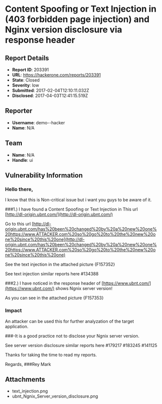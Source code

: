 # Content Spoofing or Text Injection in (403 forbidden page injection) and Nginx version disclosure via response header

## Report Details
- **Report ID**: 203391
- **URL**: https://hackerone.com/reports/203391
- **State**: Closed
- **Severity**: low
- **Submitted**: 2017-02-04T12:10:11.032Z
- **Disclosed**: 2017-04-03T12:41:15.519Z

## Reporter
- **Username**: demo--hacker
- **Name**: N/A

## Team
- **Name**: N/A
- **Handle**: ui

## Vulnerability Information
### Hello there, 
I know that this is Non-critical issue  but i want you guys to be aware of it.


###1.) I have found a Content Spoofing or Text Injection in This url [http://dl-origin.ubnt.com/](http://dl-origin.ubnt.com/)

Go to this url [http://dl-origin.ubnt.com/has%20been%20changed%20by%20a%20new%20one%20https://www.ATTACKER.com%20so%20go%20to%20the%20new%20one%20since%20this%20one](http://dl-origin.ubnt.com/has%20been%20changed%20by%20a%20new%20one%20https://www.ATTACKER.com%20so%20go%20to%20the%20new%20one%20since%20this%20one)

See the text injection in the attached picture {F157352} 

See text injection similar reports here #134388

###2.) I have noticed in the response header of [https://www.ubnt.com/](https://www.ubnt.com/) shows Ngnix server version!

As you can see in the attached picture {F157353}



### Impact
An attacker can be used this for further analyzation of the target application.

###-It is a good practice not to disclose your Ngnix server version.

See server version disclosure similar reports here #179217 #183245 #141125

Thanks for taking the time to read my reports.


Regards,
###Rey Mark


## Attachments
- text_injection.png
- ubnt_Ngnix_Server_version_disclosure.png
